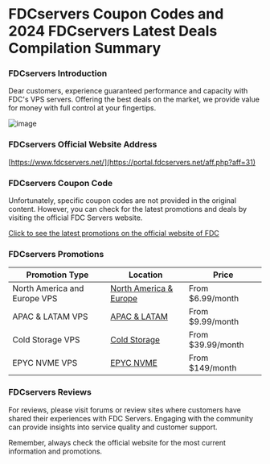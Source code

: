 # FDCservers Coupon Codes and 2024 FDCservers Latest Deals Compilation Summary

### FDCservers Introduction
Dear customers, experience guaranteed performance and capacity with FDC's VPS servers. Offering the best deals on the market, we provide value for money with full control at your fingertips. 

![image](https://github.com/innervtbpo/FDCservers/assets/167735483/a21918ef-07e9-41e9-8af0-eb296641296d)

### FDCservers Official Website Address
[https://www.fdcservers.net/](https://portal.fdcservers.net/aff.php?aff=31)

### FDCservers Coupon Code
Unfortunately, specific coupon codes are not provided in the original content. However, you can check for the latest promotions and deals by visiting the official FDC Servers website.

[Click to see the latest promotions on the official website of FDC](https://portal.fdcservers.net/aff.php?aff=31)

### FDCservers Promotions

| Promotion Type       | Location                                                                 | Price          |
|----------------------|--------------------------------------------------------------------------|----------------|
| North America and Europe VPS | [North America & Europe](https://portal.fdcservers.net/aff.php?aff=31) | From $6.99/month  |
| APAC & LATAM VPS     | [APAC & LATAM](https://portal.fdcservers.net/aff.php?aff=31)                 | From $9.99/month  |
| Cold Storage VPS     | [Cold Storage](https://portal.fdcservers.net/aff.php?aff=31)               | From $39.99/month |
| EPYC NVME VPS        | [EPYC NVME](https://portal.fdcservers.net/aff.php?aff=31)                     | From $149/month   |

### FDCservers Reviews
For reviews, please visit forums or review sites where customers have shared their experiences with FDC Servers. Engaging with the community can provide insights into service quality and customer support.

Remember, always check the official website for the most current information and promotions.
